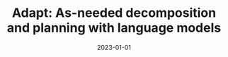 ---
title: "Adapt: As-needed decomposition and planning with language models"
collection: publications
permalink: /publication/2023-01-01-Adapt-As-needed-decomposition-and-planning-with-language-models
date: 2023-01-01
venue: 'arXiv preprint arXiv:2311.05772'
---
